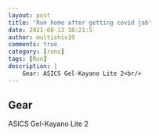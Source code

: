 ```yaml
---
layout: post
title: 'Run home after getting covid jab'
date: 2021-08-13 10:21:5
author: multishiv19
comments: true
category: [runs]
tags: [Run]
description: |
    Gear: ASICS Gel-Kayano Lite 2<br/>
---
```


## Gear
ASICS Gel-Kayano Lite 2



<div width='100%' class='strava-embed-placeholder' data-embed-type='activity' data-embed-id='5788090218'></div>
<script src='https://strava-embeds.com/embed.js'></script>
